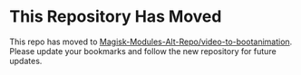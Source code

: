 # This Repository Has Moved

This repo has moved to [Magisk-Modules-Alt-Repo/video-to-bootanimation](https://github.com/Magisk-Modules-Alt-Repo/video-to-bootanimation).  
Please update your bookmarks and follow the new repository for future updates.
